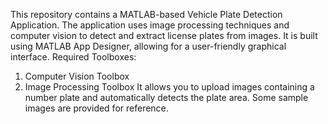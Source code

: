 
This repository contains a MATLAB-based Vehicle Plate Detection Application.
The application uses image processing techniques and computer vision to detect and extract license plates from images.
It is built using MATLAB App Designer, allowing for a user-friendly graphical interface.
Required Toolboxes:
1. Computer Vision Toolbox
2. Image Processing Toolbox
It allows you to upload images containing a number plate and automatically detects the plate area. Some sample images are provided for reference.
